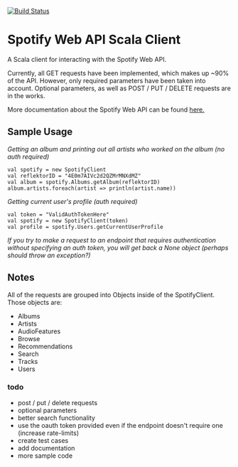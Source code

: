 [![Build Status](https://travis-ci.org/Jakeway/spotify-web-api-scala.svg?branch=master)](https://travis-ci.org/Jakeway/spotify-web-api-scala)

# Spotify Web API Scala Client 

A Scala client for interacting with the Spotify Web API.

Currently, all GET requests have been implemented, which makes up ~90% of the API. However, only required parameters have
been taken into account. Optional parameters, as well as POST / PUT / DELETE requests are in the works.

More documentation about the Spotify Web API can be found [here.](https://developer.spotify.com/web-api/)

## Sample Usage

_Getting an album and printing out all artists who worked on the album (no auth required)_
```
val spotify = new SpotifyClient
val reflektorID = "4E0m7AIVc2d2QZMrMNXdMZ"
val album = spotify.Albums.getAlbum(reflektorID)
album.artists.foreach(artist => println(artist.name))
```

_Getting current user's profile (auth required)_
```
val token = "ValidAuthTokenHere"
val spotify = new SpotifyClient(token)
val profile = spotify.Users.getCurrentUserProfile
```
_If you try to make a request to an endpoint that requires authentication without specifying an auth token, you will get back a None object (perhaps should throw an exception?)_

## Notes

All of the requests are grouped into Objects inside of the SpotifyClient. Those objects are:
* Albums
* Artists
* AudioFeatures
* Browse
* Recommendations
* Search
* Tracks
* Users

### todo
* post / put / delete requests
* optional parameters
* better search functionality
* use the oauth token provided even if the endpoint doesn't require one (increase rate-limits)
* create test cases
* add documentation
* more sample code